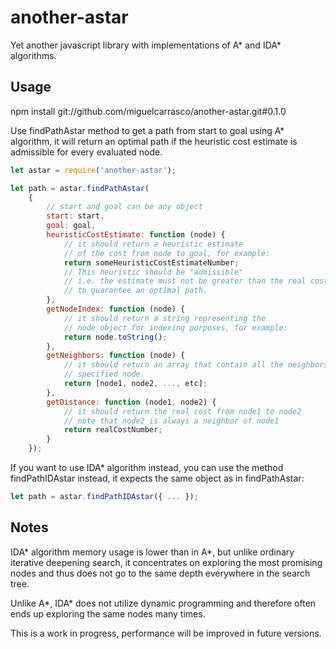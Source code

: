 # another-astar
Yet another javascript library with implementations of A* and IDA* algorithms.

## Usage

npm install git://github.com/miguelcarrasco/another-astar.git#0.1.0

Use findPathAstar method to get a path from start to goal using A* algorithm, it will return
an optimal path if the heuristic cost estimate is admissible for every evaluated node.

```javascript
let astar = require('another-astar');

let path = astar.findPathAstar(
    {
        // start and goal can be any object
        start: start,
        goal: goal,
        heuristicCostEstimate: function (node) {
            // it should return a heuristic estimate
            // of the cost from node to goal, for example:           
            return someHeuristicCostEstimateNumber;
            // This heuristic should be "admissible" 
            // i.e. the estimate must not be greater than the real cost 
            // to guarantee an optimal path.
        },
        getNodeIndex: function (node) {
            // it should return a string representing the
            // node object for indexing purposes, for example:
            return node.toString();
        },
        getNeighbors: function (node) {
            // it should return an array that contain all the neighbors nodes from the
            // specified node.
            return [node1, node2, ..., etc]; 
        },
        getDistance: function (node1, node2) {
            // it should return the real cost from node1 to node2
            // note that node2 is always a neighbor of node1
            return realCostNumber;
        }
    });
```
If you want to use IDA* algorithm instead, you can use the method findPathIDAstar instead, it expects
the same object as in findPathAstar:

```javascript
let path = astar.findPathIDAstar({ ... });
```

## Notes
IDA* algorithm memory usage is lower than in A*, but unlike ordinary iterative deepening
search, it concentrates on exploring the most promising nodes and thus does not go to the
same depth everywhere in the search tree. 

Unlike A*, IDA* does not utilize dynamic programming and therefore often ends up exploring 
the same nodes many times.

This is a work in progress, performance will be improved in future versions.

